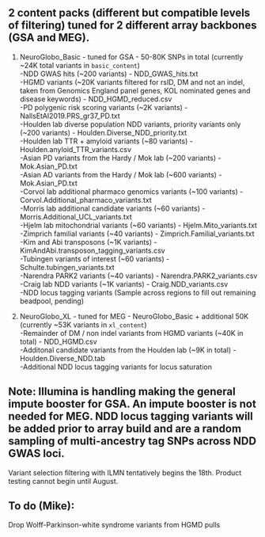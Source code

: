 ## 2 content packs (different but compatible levels of filtering) tuned for 2 different array backbones (GSA and MEG).

1. NeuroGlobo_Basic - tuned for GSA - 50-80K SNPs in total (currently ~24K total variants in ```basic_content```)  
-NDD GWAS hits (~200 variants) - NDD_GWAS_hits.txt   
-HGMD variants (~20K variants filtered for rsID, DM and not an indel, taken from Genomics England panel genes, KOL nominated genes and disease keywords) - NDD_HGMD_reduced.csv  
-PD polygenic risk scoring variants (~2K variants) - NallsEtAl2019.PRS_gr37_PD.txt  
-Houlden lab diverse population NDD variants, priority variants only (~200 variants) - Houlden.Diverse_NDD_priority.txt   
-Houlden lab TTR + amyloid variants (~80 variants) - Houlden.anyloid_TTR_variants.csv   
-Asian PD variants from the Hardy / Mok lab (~200 variants) - Mok.Asian_PD.txt   
-Asian AD variants from the Hardy / Mok lab (~600 variants) - Mok.Asian_PD.txt  
-Corvol lab additional pharmaco genomics variants (~100 variants) - Corvol.Additional_pharmaco_variants.txt  
-Morris lab additional candidate variants (~60 variants) - Morris.Additional_UCL_variants.txt  
-Hjelm lab mitochondrial variants (~60 variants) - Hjelm.Mito_variants.txt  
-Zimprich familial variants (~40 variants) - Zimprich.Familial_variants.txt  
-Kim and Abi transposons (~1K variants) - KimAndAbi.transposon_tagging_variants.csv  
-Tubingen variants of interest (~60 variants) - Schulte.tubingen_variants.txt  
-Narendra PARK2 variants (~40 variants) - Narendra.PARK2_variants.csv  
-Craig lab NDD variants (~1K variants) - Craig.NDD_variants.csv   
-NDD locus tagging variants (Sample across regions to fill out remaining beadpool, pending)  

2. NeuroGlobo_XL - tuned for MEG - NeuroGlobo_Basic + additional 50K  (currently ~53K variants in ```xl_content```)  
-Remainder of DM / non indel variants from HGMD variants (~40K in total) - NDD_HGMD.csv  
-Additonal candidate variants from the Houlden lab (~9K in total) - Houlden.Diverse_NDD.tab  
-Additional NDD locus tagging variants for locus saturation  

## Note: Illumina is handling making the general impute booster for GSA. An impute booster is not needed for MEG. NDD locus tagging variants will be added prior to array build and are a random sampling of multi-ancestry tag SNPs across NDD GWAS loci.
Variant selection filtering with ILMN tentatively begins the 18th. Product testing cannot begin until August.

## To do (Mike):
Drop Wolff-Parkinson-white syndrome variants from HGMD pulls
